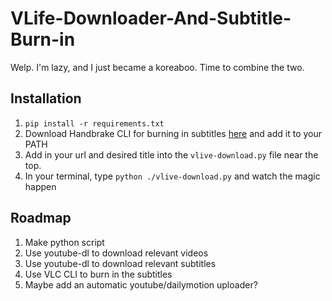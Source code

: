 # VLife-Downloader-And-Subtitle-Burn-in
Welp. I'm lazy, and I just became a koreaboo. Time to combine the two.

## Installation
1. `pip install -r requirements.txt`
2. Download Handbrake CLI for burning in subtitles [here](https://handbrake.fr/downloads2.php) and add it to your PATH
3. Add in your url and desired title into the `vlive-download.py` file near the top.
4. In your terminal, type `python ./vlive-download.py` and watch the magic happen

## Roadmap
1. Make python script
2. Use youtube-dl to download relevant videos
3. Use youtube-dl to download relevant subtitles
4. Use VLC CLI to burn in the subtitles
5. Maybe add an automatic youtube/dailymotion uploader?
